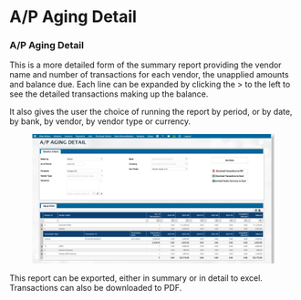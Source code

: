 # A/P Aging Detail

### A/P Aging Detail <a href="#_toc121381342" id="_toc121381342"></a>

This is a more detailed form of the summary report providing the vendor name and number of transactions for each vendor, the unapplied amounts and balance due. Each line can be expanded by clicking the > to the left to see the detailed transactions making up the balance.

It also gives the user the choice of running the report by period, or by date, by bank, by vendor, by vendor type or currency.

<figure><img src="../../../.gitbook/assets/image (1718).png" alt=""><figcaption></figcaption></figure>

This report can be exported, either in summary or in detail to excel. Transactions can also be downloaded to PDF.
